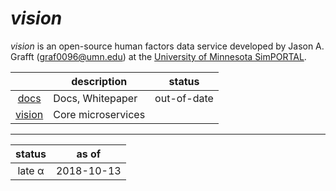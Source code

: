 # *vision*

*vision* is an open-source human factors data service developed by Jason A. Grafft (<graf0096@umn.edu>) at the [University of Minnesota SimPORTAL](https://www.simportal.umn.edu/).

| | description | status |
|:-:|---|---|
| [docs][docs] | Docs, Whitepaper | out-of-date |
| [vision][vision] | Core microservices | |

<hr>

| status | as of |
|:-:|:-:|
| late α | 2018-10-13 |

[docs]: https://github.com/jagrafft/vision/tree/master/docs
[vision]: https://github.com/jagrafft/vision/tree/master/vision